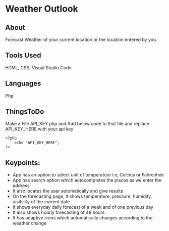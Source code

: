 # Weather Outlook

## About
Forecast Weather of your current location or the location entered by you.

## Tools Used
HTML, CSS, Visual Studio Code


## Languages
Php

## ThingsToDo
Make a File API_KEY.php and Add below code to that file and replace API_KEY_HERE with your api key
```
<?php
    echo "API_KEY_HERE";
?>
```
## Keypoints:
* App has an option to select unit of temperature i.e; Celcius or Fahrenheit
* App has search option which autocompletes the places as we enter the address
* It also locates the user automatically and give results
* On the forecasting page, it shows temperature, pressure, humidity, visibility of the current date
* It shows everyday daily forecast of a week and of one previous day
* It also shows hourly forecasting of 48 hours
* It has adaptive icons which automatically changes according to the weather change

